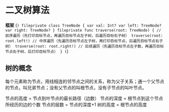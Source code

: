 #  二叉树算法
**框架**
(```)
fileprivate class TreeNode {
    var val: Int?
    var left: TreeNode?
    var right: TreeNode?
}
fileprivate func traverse(root: TreeNode) {
    // 前序遍历（先打印目标节点，再遍历目标节点左子树，后遍历目标右子树）
    traverse(root: root.left!)
    // 中序遍历（先遍历目标节点左子树，再打印目标节点，后遍历目标节点右子树）
    traverse(root: root.right!)
    // 后续遍历（先遍历目标节点左子数，再遍历目标节点右子树，后打印目标节点）
}
(```)



## 树的概念
每个元素称为节点，用线相连的邻节点之间的关系，称为父子关系；通一个父节点的节点，叫兄弟节点；没有父节点的叫根节点，没有子节点的叫叶节点。

节点的高度 = 节点到叶节点的最长路径（边数）
节点的深度 = 根节点到这个节点所经历的边的个数
节点的层数 = 节点的深度+1
树的高度 = 根节点的高度
